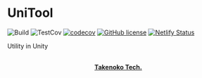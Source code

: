 # UniTool

![Build](https://github.com/TakenokoTech/UniTool/workflows/Build/badge.svg)
![TestCov](https://github.com/TakenokoTech/UniTool/workflows/TestCov/badge.svg)
[![codecov](https://codecov.io/gh/TakenokoTech/UniTool/branch/master/graph/badge.svg)](https://codecov.io/gh/TakenokoTech/UniTool)
[![GitHub license](https://img.shields.io/badge/license-MIT-blue.svg)](https://github.com/TakenokoTech/UniTool/blob/master/LICENSE)
[![Netlify Status](https://api.netlify.com/api/v1/badges/464b4ce0-862e-42a3-8307-2b4e191e9632/deploy-status)](https://app.netlify.com/sites/dreamy-archimedes-f10f10/deploys)

Utility in Unity

<p align="center">
  <br>
  <a href=""><strong>Takenoko Tech.</strong></a>
</p>
